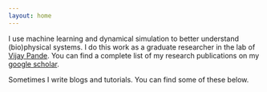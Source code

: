 ```yaml
---
layout: home
---
```


I use machine learning and dynamical simulation to better understand (bio)physical systems. I do this work as a graduate researcher in the lab of [Vijay Pande](https://www.pandelab.org). You can find a complete list of my research publications on my [google scholar](https://scholar.google.com/citations?user=5puhOkwAAAAJ&hl=en).

Sometimes I write blogs and tutorials.  You can find some of these below.
